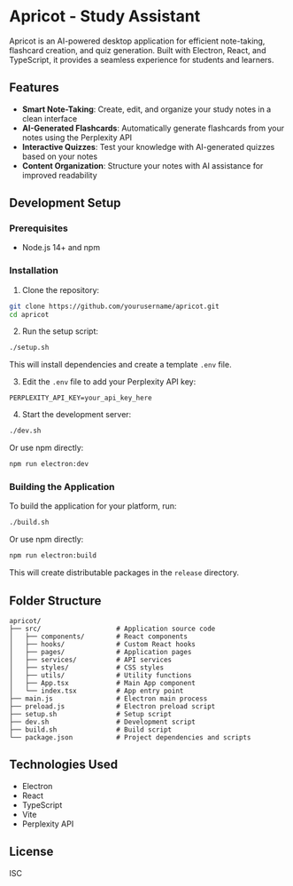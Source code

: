 # Apricot - Study Assistant

Apricot is an AI-powered desktop application for efficient note-taking, flashcard creation, and quiz generation. Built with Electron, React, and TypeScript, it provides a seamless experience for students and learners.

## Features

- **Smart Note-Taking**: Create, edit, and organize your study notes in a clean interface
- **AI-Generated Flashcards**: Automatically generate flashcards from your notes using the Perplexity API
- **Interactive Quizzes**: Test your knowledge with AI-generated quizzes based on your notes
- **Content Organization**: Structure your notes with AI assistance for improved readability

## Development Setup

### Prerequisites
- Node.js 14+ and npm

### Installation

1. Clone the repository:
```bash
git clone https://github.com/yourusername/apricot.git
cd apricot
```

2. Run the setup script:
```bash
./setup.sh
```
This will install dependencies and create a template `.env` file.

3. Edit the `.env` file to add your Perplexity API key:
```
PERPLEXITY_API_KEY=your_api_key_here
```

4. Start the development server:
```bash
./dev.sh
```
Or use npm directly:
```bash
npm run electron:dev
```

### Building the Application

To build the application for your platform, run:

```bash
./build.sh
```
Or use npm directly:
```bash
npm run electron:build
```

This will create distributable packages in the `release` directory.

## Folder Structure

```
apricot/
├── src/                   # Application source code
│   ├── components/        # React components
│   ├── hooks/             # Custom React hooks
│   ├── pages/             # Application pages
│   ├── services/          # API services
│   ├── styles/            # CSS styles
│   ├── utils/             # Utility functions
│   ├── App.tsx            # Main App component
│   └── index.tsx          # App entry point
├── main.js                # Electron main process
├── preload.js             # Electron preload script
├── setup.sh               # Setup script
├── dev.sh                 # Development script
├── build.sh               # Build script
└── package.json           # Project dependencies and scripts
```

## Technologies Used

- Electron
- React
- TypeScript
- Vite
- Perplexity API

## License

ISC 